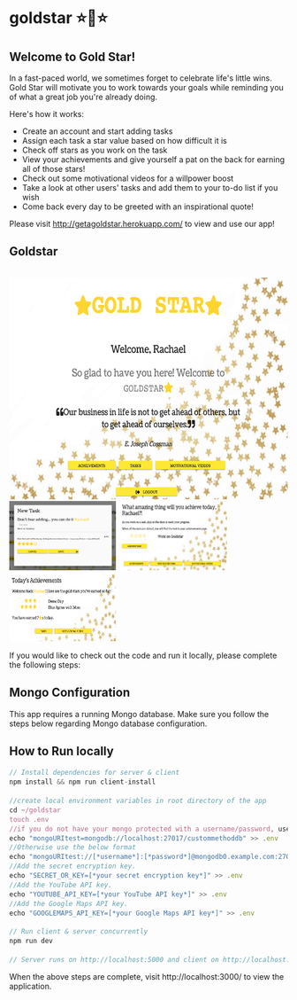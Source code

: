 # goldstar ⭐️💫⭐️

## Welcome to Gold Star!

In a fast-paced world, we sometimes forget to celebrate life's little wins. Gold Star will motivate you to work towards your goals while reminding you of what a great job you're already doing.

Here's how it works:
* Create an account and start adding tasks
* Assign each task a star value based on how difficult it is
* Check off stars as you work on the task
* View your achievements and give yourself a pat on the back for earning all of those stars!
* Check out some motivational videos for a willpower boost
* Take a look at other users' tasks and add them to your to-do list if you wish
* Come back every day to be greeted with an inspirational quote!

Please visit http://getagoldstar.herokuapp.com/ to view and use our app!

## Goldstar

<br>

<kbd>
  <img src="client/public/welcomePage.png" width="600" height="400"/>
</kbd>

<kbd>
  <img src="client/public/newTask.png" width="193" height="125"/>
</kbd>

<kbd>
  <img src="client/public/tasks.png" width="193" height="125"/>
</kbd>

<kbd>
  <img src="client/public/achievements.png" width="193" height="125"/>
</kbd>


If you would like to check out the code and run it locally, please complete the following steps:

## Mongo Configuration

This app requires a running Mongo database. Make sure you follow the steps below regarding Mongo database configuration.


## How to Run locally

```javascript
// Install dependencies for server & client
npm install && npm run client-install

//create local environment variables in root directory of the app
cd ~/goldstar
touch .env
//if you do not have your mongo protected with a username/password, use the below
echo "mongoURItest=mongodb://localhost:27017/custommethoddb" >> .env
//Otherwise use the below format
echo "mongoURItest://[*username*]:[*password*]@mongodb0.example.com:27017/custommethoddb" >> .env
//Add the secret encryption key.
echo "SECRET_OR_KEY=[*your secret encryption key*]" >> .env
//Add the YouTube API key.
echo "YOUTUBE_API_KEY=[*your YouTube API key*]" >> .env
//Add the Google Maps API key.
echo "GOOGLEMAPS_API_KEY=[*your Google Maps API key*]" >> .env

// Run client & server concurrently
npm run dev

// Server runs on http://localhost:5000 and client on http://localhost:3000
```
When the above steps are complete, visit http://localhost:3000/ to view the application.
